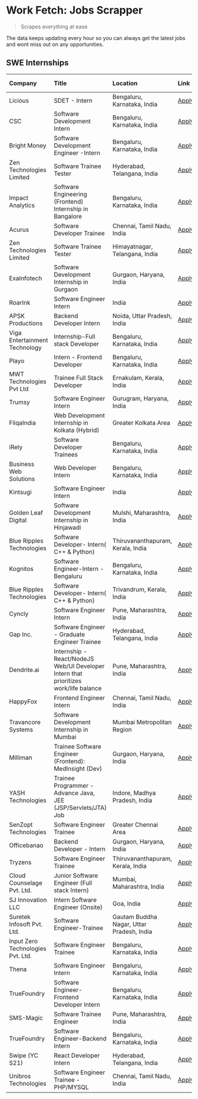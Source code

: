 # Work Fetch: Jobs Scrapper
> Scrapes everything at ease

The data keeps updating every hour so you can always get the latest jobs and wont miss out on any opportunities.

## SWE Internships
<!--START_SECTION:workfetch-->
| Company                           | Title                                                                                | Location                                  | Link                                                                                                                                                                                                                                                                                              | Date Posted   |
|:----------------------------------|:-------------------------------------------------------------------------------------|:------------------------------------------|:--------------------------------------------------------------------------------------------------------------------------------------------------------------------------------------------------------------------------------------------------------------------------------------------------|:--------------|
| Licious                           | SDET - Intern                                                                        | Bengaluru, Karnataka, India               | [Apply](https://in.linkedin.com/jobs/view/sdet-intern-at-licious-3869736359?position=9&pageNum=0&refId=AehJdVC90OJH8flIdXpaSQ%3D%3D&trackingId=DFpq0madvBvqQ8ZEJTZBBQ%3D%3D&trk=public_jobs_jserp-result_search-card)                                                                             | 2024-03-27    |
| CSC                               | Software Development Intern                                                          | Bengaluru, Karnataka, India               | [Apply](https://in.linkedin.com/jobs/view/software-development-intern-at-csc-3873662734?position=17&pageNum=0&refId=AehJdVC90OJH8flIdXpaSQ%3D%3D&trackingId=JwP1MYfs4OKGdGYDEjCVvg%3D%3D&trk=public_jobs_jserp-result_search-card)                                                                | 2024-03-27    |
| Bright Money                      | Software Development Engineer -Intern                                                | Bengaluru, Karnataka, India               | [Apply](https://in.linkedin.com/jobs/view/software-development-engineer-intern-at-bright-money-3869744574?position=21&pageNum=0&refId=AehJdVC90OJH8flIdXpaSQ%3D%3D&trackingId=7AJtaq2FFAhkaM3bP%2Fl32w%3D%3D&trk=public_jobs_jserp-result_search-card)                                            | 2024-03-27    |
| Zen Technologies Limited          | Software Trainee Tester                                                              | Hyderabad, Telangana, India               | [Apply](https://in.linkedin.com/jobs/view/software-trainee-tester-at-zen-technologies-limited-3872036112?position=38&pageNum=0&refId=AehJdVC90OJH8flIdXpaSQ%3D%3D&trackingId=LEzEoCi%2ByAaKyZqdT4vQjw%3D%3D&trk=public_jobs_jserp-result_search-card)                                             | 2024-03-27    |
| Impact Analytics                  | Software Engineering (Frontend) Internship in Bangalore                              | Bengaluru, Karnataka, India               | [Apply](https://in.linkedin.com/jobs/view/software-engineering-frontend-internship-in-bangalore-at-impact-analytics-3872535077?position=6&pageNum=0&refId=AehJdVC90OJH8flIdXpaSQ%3D%3D&trackingId=duKSjTEK4kkOuQGnz2Lacw%3D%3D&trk=public_jobs_jserp-result_search-card)                          | 2024-03-26    |
| Acurus                            | Software Developer Trainee                                                           | Chennai, Tamil Nadu, India                | [Apply](https://in.linkedin.com/jobs/view/software-developer-trainee-at-acurus-3871400616?position=10&pageNum=0&refId=AehJdVC90OJH8flIdXpaSQ%3D%3D&trackingId=KN7V8IyXvTQay9JjFInp0w%3D%3D&trk=public_jobs_jserp-result_search-card)                                                              | 2024-03-26    |
| Zen Technologies Limited          | Software Trainee Tester                                                              | Himayatnagar, Telangana, India            | [Apply](https://in.linkedin.com/jobs/view/software-trainee-tester-at-zen-technologies-limited-3872100214?position=22&pageNum=0&refId=AehJdVC90OJH8flIdXpaSQ%3D%3D&trackingId=HgMb825%2BvyFUAuwq3Wt5%2BA%3D%3D&trk=public_jobs_jserp-result_search-card)                                           | 2024-03-26    |
| ExaInfotech                       | Software Development Internship in Gurgaon                                           | Gurgaon, Haryana, India                   | [Apply](https://in.linkedin.com/jobs/view/software-development-internship-in-gurgaon-at-exainfotech-3872534185?position=33&pageNum=0&refId=AehJdVC90OJH8flIdXpaSQ%3D%3D&trackingId=1HnWJdzIAEEUjSRcNYZvFw%3D%3D&trk=public_jobs_jserp-result_search-card)                                         | 2024-03-26    |
| RoarInk                           | Software Engineer Intern                                                             | India                                     | [Apply](https://in.linkedin.com/jobs/view/software-engineer-intern-at-roarink-3868469573?position=55&pageNum=0&refId=AehJdVC90OJH8flIdXpaSQ%3D%3D&trackingId=HzOkRsl7hyvQP%2Fq0767ZBQ%3D%3D&trk=public_jobs_jserp-result_search-card)                                                             | 2024-03-26    |
| APSK Productions                  | Backend Developer Intern                                                             | Noida, Uttar Pradesh, India               | [Apply](https://in.linkedin.com/jobs/view/backend-developer-intern-at-apsk-productions-3866977403?position=47&pageNum=0&refId=AehJdVC90OJH8flIdXpaSQ%3D%3D&trackingId=%2F1CK99xgnjP%2FJLxkIq7gEQ%3D%3D&trk=public_jobs_jserp-result_search-card)                                                  | 2024-03-25    |
| Viga Entertainment Technology     | Internship-Full stack Developer                                                      | Bengaluru, Karnataka, India               | [Apply](https://in.linkedin.com/jobs/view/internship-full-stack-developer-at-viga-entertainment-technology-3870669789?position=53&pageNum=0&refId=AehJdVC90OJH8flIdXpaSQ%3D%3D&trackingId=Zri3lqBEtlzfs%2FN8efkZqw%3D%3D&trk=public_jobs_jserp-result_search-card)                                | 2024-03-25    |
| Playo                             | Intern - Frontend Developer                                                          | Bengaluru, Karnataka, India               | [Apply](https://in.linkedin.com/jobs/view/intern-frontend-developer-at-playo-3864131172?position=12&pageNum=0&refId=AehJdVC90OJH8flIdXpaSQ%3D%3D&trackingId=uIQmrnvMcqdU7DkhbnVp3w%3D%3D&trk=public_jobs_jserp-result_search-card)                                                                | 2024-03-22    |
| MWT Technologies Pvt Ltd          | Trainee Full Stack Developer                                                         | Ernakulam, Kerala, India                  | [Apply](https://in.linkedin.com/jobs/view/trainee-full-stack-developer-at-mwt-technologies-pvt-ltd-3863344037?position=14&pageNum=0&refId=AehJdVC90OJH8flIdXpaSQ%3D%3D&trackingId=FFsXreG96Osh85BNT8hlrg%3D%3D&trk=public_jobs_jserp-result_search-card)                                          | 2024-03-20    |
| Trumsy                            | Software Engineer Intern                                                             | Gurugram, Haryana, India                  | [Apply](https://in.linkedin.com/jobs/view/software-engineer-intern-at-trumsy-3864795201?position=56&pageNum=0&refId=AehJdVC90OJH8flIdXpaSQ%3D%3D&trackingId=%2FGqAEmOG04hkFRSaeHoMdw%3D%3D&trk=public_jobs_jserp-result_search-card)                                                              | 2024-03-20    |
| FliqaIndia                        | Web Development Internship in Kolkata (Hybrid)                                       | Greater Kolkata Area                      | [Apply](https://in.linkedin.com/jobs/view/web-development-internship-in-kolkata-hybrid-at-fliqaindia-3864372048?position=57&pageNum=0&refId=AehJdVC90OJH8flIdXpaSQ%3D%3D&trackingId=7Z7zGAta7TEcYealtreU2Q%3D%3D&trk=public_jobs_jserp-result_search-card)                                        | 2024-03-19    |
| iRely                             | Software Developer Trainees                                                          | Bengaluru, Karnataka, India               | [Apply](https://in.linkedin.com/jobs/view/software-developer-trainees-at-irely-3860566039?position=3&pageNum=0&refId=AehJdVC90OJH8flIdXpaSQ%3D%3D&trackingId=T%2BLQ%2By1%2FF12mAtF2nC9XgA%3D%3D&trk=public_jobs_jserp-result_search-card)                                                         | 2024-03-18    |
| Business Web Solutions            | Web Developer Intern                                                                 | Bengaluru, Karnataka, India               | [Apply](https://in.linkedin.com/jobs/view/web-developer-intern-at-business-web-solutions-3860721170?position=28&pageNum=0&refId=AehJdVC90OJH8flIdXpaSQ%3D%3D&trackingId=KBTAtnpvoH8PRWZ2EVeJ5A%3D%3D&trk=public_jobs_jserp-result_search-card)                                                    | 2024-03-17    |
| Kintsugi                          | Software Engineer Intern                                                             | India                                     | [Apply](https://in.linkedin.com/jobs/view/software-engineer-intern-at-kintsugi-3857074071?position=46&pageNum=0&refId=AehJdVC90OJH8flIdXpaSQ%3D%3D&trackingId=0Pmg09HVKj%2Fd9gqvbWctVQ%3D%3D&trk=public_jobs_jserp-result_search-card)                                                            | 2024-03-16    |
| Golden Leaf Digital               | Software Development Internship in Hinjawadi                                         | Mulshi, Maharashtra, India                | [Apply](https://in.linkedin.com/jobs/view/software-development-internship-in-hinjawadi-at-golden-leaf-digital-3858085305?position=16&pageNum=0&refId=AehJdVC90OJH8flIdXpaSQ%3D%3D&trackingId=OLN217MxFBUw4Z%2Fvc3l8vA%3D%3D&trk=public_jobs_jserp-result_search-card)                             | 2024-03-15    |
| Blue Ripples Technologies         | Software Developer- Intern( C++ & Python)                                            | Thiruvananthapuram, Kerala, India         | [Apply](https://in.linkedin.com/jobs/view/software-developer-intern-c%2B%2B-python-at-blue-ripples-technologies-3855594494?position=24&pageNum=0&refId=AehJdVC90OJH8flIdXpaSQ%3D%3D&trackingId=WIXBYReJ1et3waOa%2FtbWeg%3D%3D&trk=public_jobs_jserp-result_search-card)                           | 2024-03-14    |
| Kognitos                          | Software Engineer-Intern -Bengaluru                                                  | Bengaluru, Karnataka, India               | [Apply](https://in.linkedin.com/jobs/view/software-engineer-intern-bengaluru-at-kognitos-3855361239?position=8&pageNum=0&refId=AehJdVC90OJH8flIdXpaSQ%3D%3D&trackingId=R0yzrsj59BkPI39XYXnjhw%3D%3D&trk=public_jobs_jserp-result_search-card)                                                     | 2024-03-13    |
| Blue Ripples Technologies         | Software Developer- Intern( C++  & Python)                                           | Trivandrum, Kerala, India                 | [Apply](https://in.linkedin.com/jobs/view/software-developer-intern-c%2B%2B-python-at-blue-ripples-technologies-3856150730?position=27&pageNum=0&refId=AehJdVC90OJH8flIdXpaSQ%3D%3D&trackingId=I2f18lAtA1LdPppOI8TOOA%3D%3D&trk=public_jobs_jserp-result_search-card)                             | 2024-03-13    |
| Cyncly                            | Software Engineer Intern                                                             | Pune, Maharashtra, India                  | [Apply](https://in.linkedin.com/jobs/view/software-engineer-intern-at-cyncly-3853990178?position=31&pageNum=0&refId=AehJdVC90OJH8flIdXpaSQ%3D%3D&trackingId=%2BCC8YimirPcVC9waCencrQ%3D%3D&trk=public_jobs_jserp-result_search-card)                                                              | 2024-03-13    |
| Gap Inc.                          | Software Engineer - Graduate Engineer Trainee                                        | Hyderabad, Telangana, India               | [Apply](https://in.linkedin.com/jobs/view/software-engineer-graduate-engineer-trainee-at-gap-inc-3853818960?position=7&pageNum=0&refId=AehJdVC90OJH8flIdXpaSQ%3D%3D&trackingId=HQkGopwSW4vDka8zadRkwA%3D%3D&trk=public_jobs_jserp-result_search-card)                                             | 2024-03-12    |
| Dendrite.ai                       | Internship - React/NodeJS Web/UI Developer Intern that prioritizes work/life balance | Pune, Maharashtra, India                  | [Apply](https://in.linkedin.com/jobs/view/internship-react-nodejs-web-ui-developer-intern-that-prioritizes-work-life-balance-at-dendrite-ai-3853583200?position=43&pageNum=0&refId=AehJdVC90OJH8flIdXpaSQ%3D%3D&trackingId=U6b12VAwAtHwnQCMUHK7Iw%3D%3D&trk=public_jobs_jserp-result_search-card) | 2024-03-12    |
| HappyFox                          | Frontend Engineer Intern                                                             | Chennai, Tamil Nadu, India                | [Apply](https://in.linkedin.com/jobs/view/frontend-engineer-intern-at-happyfox-3848357951?position=51&pageNum=0&refId=AehJdVC90OJH8flIdXpaSQ%3D%3D&trackingId=57DIu3FK3Bn62jdWiNXeHA%3D%3D&trk=public_jobs_jserp-result_search-card)                                                              | 2024-03-07    |
| Travancore Systems                | Software Development Internship in Mumbai                                            | Mumbai Metropolitan Region                | [Apply](https://in.linkedin.com/jobs/view/software-development-internship-in-mumbai-at-travancore-systems-3847706952?position=52&pageNum=0&refId=AehJdVC90OJH8flIdXpaSQ%3D%3D&trackingId=nAAHpjoJGfhEfG8cButd8A%3D%3D&trk=public_jobs_jserp-result_search-card)                                   | 2024-03-05    |
| Milliman                          | Trainee Software Engineer (Frontend): MedInsight (Dev)                               | Gurgaon, Haryana, India                   | [Apply](https://in.linkedin.com/jobs/view/trainee-software-engineer-frontend-medinsight-dev-at-milliman-3792874280?position=13&pageNum=0&refId=AehJdVC90OJH8flIdXpaSQ%3D%3D&trackingId=rzxm9qalZOsc3U9bDF2uCQ%3D%3D&trk=public_jobs_jserp-result_search-card)                                     | 2024-03-01    |
| YASH Technologies                 | Trainee Programmer - Advance Java, JEE (JSP/Servlets/JTA) Job                        | Indore, Madhya Pradesh, India             | [Apply](https://in.linkedin.com/jobs/view/trainee-programmer-advance-java-jee-jsp-servlets-jta-job-at-yash-technologies-3811759183?position=32&pageNum=0&refId=AehJdVC90OJH8flIdXpaSQ%3D%3D&trackingId=0m2wljgJtfVj%2BZkxs%2BJPyQ%3D%3D&trk=public_jobs_jserp-result_search-card)                 | 2024-02-13    |
| SenZopt Technologies              | Software Engineer Trainee                                                            | Greater Chennai Area                      | [Apply](https://in.linkedin.com/jobs/view/software-engineer-trainee-at-senzopt-technologies-3827688781?position=44&pageNum=0&refId=AehJdVC90OJH8flIdXpaSQ%3D%3D&trackingId=GDb2oZglGfUT59hLpMSKiQ%3D%3D&trk=public_jobs_jserp-result_search-card)                                                 | 2024-02-12    |
| Officebanao                       | Backend Developer - Intern                                                           | Gurgaon, Haryana, India                   | [Apply](https://in.linkedin.com/jobs/view/backend-developer-intern-at-officebanao-3814263731?position=39&pageNum=0&refId=AehJdVC90OJH8flIdXpaSQ%3D%3D&trackingId=4PUhjNHH7JSed%2Fg98cnqJA%3D%3D&trk=public_jobs_jserp-result_search-card)                                                         | 2024-01-31    |
| Tryzens                           | Software Engineer Trainee                                                            | Thiruvananthapuram, Kerala, India         | [Apply](https://in.linkedin.com/jobs/view/software-engineer-trainee-at-tryzens-3809363491?position=48&pageNum=0&refId=AehJdVC90OJH8flIdXpaSQ%3D%3D&trackingId=TgeowGvLFtapjVXC2RMqtg%3D%3D&trk=public_jobs_jserp-result_search-card)                                                              | 2024-01-18    |
| Cloud Counselage Pvt. Ltd.        | Junior Software Engineer (Full stack Intern)                                         | Mumbai, Maharashtra, India                | [Apply](https://in.linkedin.com/jobs/view/junior-software-engineer-full-stack-intern-at-cloud-counselage-pvt-ltd-3803132814?position=37&pageNum=0&refId=AehJdVC90OJH8flIdXpaSQ%3D%3D&trackingId=gn%2BVdOKjSqoaSFvZIMeMEg%3D%3D&trk=public_jobs_jserp-result_search-card)                          | 2024-01-11    |
| SJ Innovation LLC                 | Intern Software Engineer (Onsite)                                                    | Goa, India                                | [Apply](https://in.linkedin.com/jobs/view/intern-software-engineer-onsite-at-sj-innovation-llc-3799959011?position=54&pageNum=0&refId=AehJdVC90OJH8flIdXpaSQ%3D%3D&trackingId=Klx8%2Fy4EZ2iSD5Ym9NXFIg%3D%3D&trk=public_jobs_jserp-result_search-card)                                            | 2024-01-11    |
| Suretek Infosoft Pvt. Ltd.        | Software Engineer-Trainee                                                            | Gautam Buddha Nagar, Uttar Pradesh, India | [Apply](https://in.linkedin.com/jobs/view/software-engineer-trainee-at-suretek-infosoft-pvt-ltd-3800934643?position=34&pageNum=0&refId=AehJdVC90OJH8flIdXpaSQ%3D%3D&trackingId=0EP4ZaCO5m6rIf6YGcfnMg%3D%3D&trk=public_jobs_jserp-result_search-card)                                             | 2024-01-09    |
| Input Zero Technologies Pvt. Ltd. | Software Engineer Trainee                                                            | Bengaluru, Karnataka, India               | [Apply](https://in.linkedin.com/jobs/view/software-engineer-trainee-at-input-zero-technologies-pvt-ltd-3800927643?position=41&pageNum=0&refId=AehJdVC90OJH8flIdXpaSQ%3D%3D&trackingId=4A2MuRDu29fjgDJ1jKXQGA%3D%3D&trk=public_jobs_jserp-result_search-card)                                      | 2024-01-09    |
| Thena                             | Software Engineer Intern                                                             | Bengaluru, Karnataka, India               | [Apply](https://in.linkedin.com/jobs/view/software-engineer-intern-at-thena-3778731751?position=26&pageNum=0&refId=AehJdVC90OJH8flIdXpaSQ%3D%3D&trackingId=SGyjQhG8wKB8l3gYsAsT9g%3D%3D&trk=public_jobs_jserp-result_search-card)                                                                 | 2023-12-05    |
| TrueFoundry                       | Software Engineer- Frontend Developer Intern                                         | Bengaluru, Karnataka, India               | [Apply](https://in.linkedin.com/jobs/view/software-engineer-frontend-developer-intern-at-truefoundry-3790095058?position=25&pageNum=0&refId=AehJdVC90OJH8flIdXpaSQ%3D%3D&trackingId=d0YoJERQ6rgVCEwaUzn8pQ%3D%3D&trk=public_jobs_jserp-result_search-card)                                        | 2023-11-24    |
| SMS-Magic                         | Software Trainee Engineer                                                            | Pune, Maharashtra, India                  | [Apply](https://in.linkedin.com/jobs/view/software-trainee-engineer-at-sms-magic-3761409781?position=40&pageNum=0&refId=AehJdVC90OJH8flIdXpaSQ%3D%3D&trackingId=gxtZox7zb7mwuENHx12Yxw%3D%3D&trk=public_jobs_jserp-result_search-card)                                                            | 2023-11-16    |
| TrueFoundry                       | Software Engineer-Backend Intern                                                     | Bengaluru, Karnataka, India               | [Apply](https://in.linkedin.com/jobs/view/software-engineer-backend-intern-at-truefoundry-3779508170?position=42&pageNum=0&refId=AehJdVC90OJH8flIdXpaSQ%3D%3D&trackingId=2WVH10pHvsJbcXUNqmAz2Q%3D%3D&trk=public_jobs_jserp-result_search-card)                                                   | 2023-11-10    |
| Swipe (YC S21)                    | React Developer Intern                                                               | Hyderabad, Telangana, India               | [Apply](https://in.linkedin.com/jobs/view/react-developer-intern-at-swipe-yc-s21-3737600089?position=29&pageNum=0&refId=AehJdVC90OJH8flIdXpaSQ%3D%3D&trackingId=sBx1NKNii8ggfVuXhOO0pw%3D%3D&trk=public_jobs_jserp-result_search-card)                                                            | 2023-10-13    |
| Unibros Technologies              | Software Engineer Trainee - PHP/MYSQL                                                | Chennai, Tamil Nadu, India                | [Apply](https://in.linkedin.com/jobs/view/software-engineer-trainee-php-mysql-at-unibros-technologies-3656599241?position=49&pageNum=0&refId=AehJdVC90OJH8flIdXpaSQ%3D%3D&trackingId=25wByRXAbbVWL5t1y5PzBg%3D%3D&trk=public_jobs_jserp-result_search-card)                                       | 2023-06-12    |
<!--END_SECTION:workfetch-->
